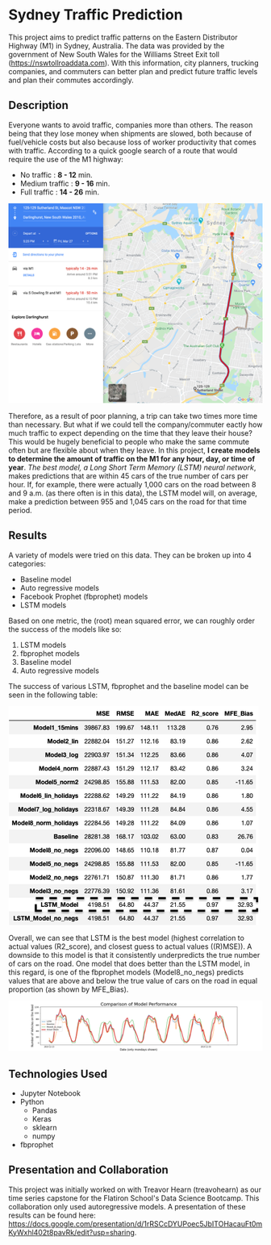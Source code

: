 # Sydney Traffic Prediction

This project aims to predict traffic patterns on the Eastern Distributor Highway (M1) in Sydney, Australia. The data was provided by the government of New South Wales for the Williams Street Exit toll (https://nswtollroaddata.com). With this information, city planners, trucking companies, and commuters can better plan and predict future traffic levels and plan their commutes accordingly.

## Description

Everyone wants to avoid traffic, companies more than others. The reason being that they lose money when shipments are slowed, both because of fuel/vehicle costs but also because loss of worker productivity that comes with traffic. According to a quick google search of a route that would require the use of the M1 highway:
- No traffic : **8 - 12** min.
- Medium traffic : **9 - 16** min.
- Full traffic : **14 - 26** min.

![Map of Sample Route on M1 Highway](./sydney_traffic_maps_time.png)

Therefore, as a result of poor planning, a trip can take two times more time than necessary. But what if we could tell the company/commuter eactly how much traffic to expect depending on the time that they leave their house? This would be hugely beneficial to people who make the same commute often but are flexible about when they leave. In this project, **I create models to determine the amount of traffic on the M1 for any hour, day, or time of year**. _The best model, a Long Short Term Memory (LSTM) neural network_, makes predictions that are within 45 cars of the true number of cars per hour. If, for example, there were actually 1,000 cars on the road between 8 and 9 a.m. (as there often is in this data), the LSTM model will, on average, make a prediction between 955 and 1,045 cars on the road for that time period. 

## Results

A variety of models were tried on this data. They can be broken up into 4 categories:
- Baseline model
- Auto regressive models
- Facebook Prophet (fbprophet) models
- LSTM models

Based on one metric, the (root) mean squared error, we can roughly order the success of the models like so: 
1. LSTM models
2. fbprophet models
3. Baseline model
4. Auto regressive models 

The success of various LSTM, fbprophet and the baseline model can be seen in the following table: 

![Model Metrics Dataframe](./model_metrics_df_screenshot_w_marks.png)

Overall, we can see that LSTM is the best model (highest correlation to actual values (R2_score), and closest guess to actual values ((R)MSE)). A downside to this model is that it consistently underpredicts the true number of cars on the road. One model that does better than the LSTM model, in this regard, is one of the fbprophet models (Model8_no_negs) predicts values that are above and below the true value of cars on the road in equal proportion (as shown by MFE_Bias).

![Comparison of Models' Performance](./Comparison_of_model_performance.png)

## Technologies Used 
- Jupyter Notebook
- Python
    - Pandas
    - Keras
    - sklearn
    - numpy
- fbprophet

## Presentation and Collaboration
This project was initially worked on with Treavor Hearn (treavohearn) as our time series capstone for the Flatiron School's Data Science Bootcamp. This collaboration only used autoregressive models. A presentation of these results can be found here: https://docs.google.com/presentation/d/1rRSCcDYUPoec5JbITOHacauFt0mKyWxhl402t8pavRk/edit?usp=sharing.
